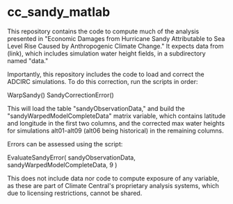 # cc_sandy_matlab
 
This repository contains the code to compute much of the analysis presented in "Economic Damages from Hurricane Sandy Attributable to Sea Level Rise Caused by Anthropogenic Climate Change." It expects data from (link), which includes simulation water height fields, in a subdirectory named "data."

Importantly, this repository includes the code to load and correct the ADCIRC simulations. To do this correction, run the scripts in order:

WarpSandy()
SandyCorrectionError()

This will load the table "sandyObservationData," and build the "sandyWarpedModelCompleteData" matrix variable, which contains latitude and longitude in the first two columns, and the corrected max water heights for simulations alt01-alt09 (alt06 being historical) in the remaining columns.

Errors can be assessed using the script:

EvaluateSandyError( sandyObservationData, sandyWarpedModelCompleteData, 9 )

This does not include data nor code to compute exposure of any variable, as these are part of Climate Central's proprietary analysis systems, which due to licensing restrictions, cannot be shared.
